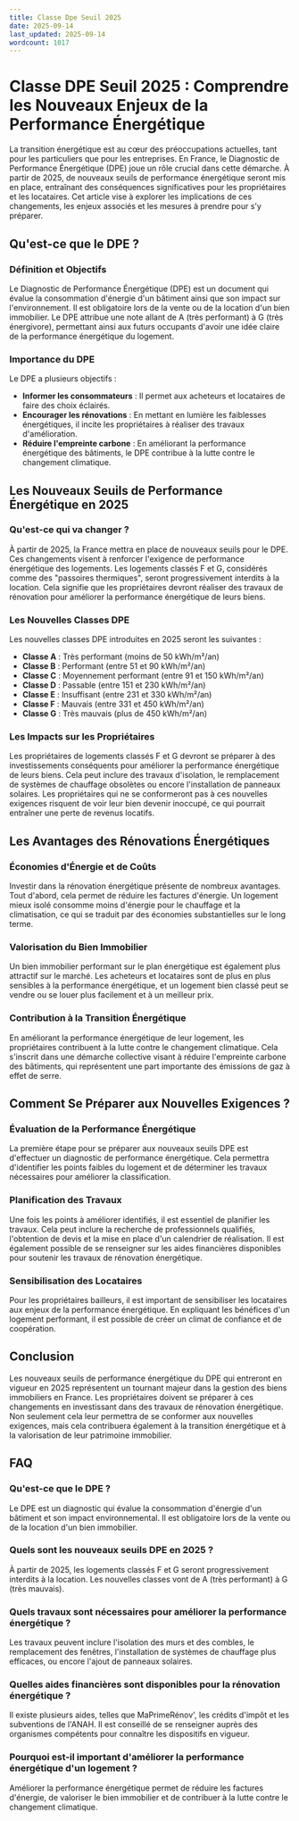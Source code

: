 ```yaml
---
title: Classe Dpe Seuil 2025
date: 2025-09-14
last_updated: 2025-09-14
wordcount: 1017
---
```


# Classe DPE Seuil 2025 : Comprendre les Nouveaux Enjeux de la Performance Énergétique

La transition énergétique est au cœur des préoccupations actuelles, tant pour les particuliers que pour les entreprises. En France, le Diagnostic de Performance Énergétique (DPE) joue un rôle crucial dans cette démarche. À partir de 2025, de nouveaux seuils de performance énergétique seront mis en place, entraînant des conséquences significatives pour les propriétaires et les locataires. Cet article vise à explorer les implications de ces changements, les enjeux associés et les mesures à prendre pour s’y préparer.

## Qu'est-ce que le DPE ?

### Définition et Objectifs

Le Diagnostic de Performance Énergétique (DPE) est un document qui évalue la consommation d'énergie d'un bâtiment ainsi que son impact sur l'environnement. Il est obligatoire lors de la vente ou de la location d'un bien immobilier. Le DPE attribue une note allant de A (très performant) à G (très énergivore), permettant ainsi aux futurs occupants d'avoir une idée claire de la performance énergétique du logement.

### Importance du DPE

Le DPE a plusieurs objectifs :
- **Informer les consommateurs** : Il permet aux acheteurs et locataires de faire des choix éclairés.
- **Encourager les rénovations** : En mettant en lumière les faiblesses énergétiques, il incite les propriétaires à réaliser des travaux d'amélioration.
- **Réduire l'empreinte carbone** : En améliorant la performance énergétique des bâtiments, le DPE contribue à la lutte contre le changement climatique.

## Les Nouveaux Seuils de Performance Énergétique en 2025

### Qu'est-ce qui va changer ?

À partir de 2025, la France mettra en place de nouveaux seuils pour le DPE. Ces changements visent à renforcer l'exigence de performance énergétique des logements. Les logements classés F et G, considérés comme des "passoires thermiques", seront progressivement interdits à la location. Cela signifie que les propriétaires devront réaliser des travaux de rénovation pour améliorer la performance énergétique de leurs biens.

### Les Nouvelles Classes DPE

Les nouvelles classes DPE introduites en 2025 seront les suivantes :
- **Classe A** : Très performant (moins de 50 kWh/m²/an)
- **Classe B** : Performant (entre 51 et 90 kWh/m²/an)
- **Classe C** : Moyennement performant (entre 91 et 150 kWh/m²/an)
- **Classe D** : Passable (entre 151 et 230 kWh/m²/an)
- **Classe E** : Insuffisant (entre 231 et 330 kWh/m²/an)
- **Classe F** : Mauvais (entre 331 et 450 kWh/m²/an)
- **Classe G** : Très mauvais (plus de 450 kWh/m²/an)

### Les Impacts sur les Propriétaires

Les propriétaires de logements classés F et G devront se préparer à des investissements conséquents pour améliorer la performance énergétique de leurs biens. Cela peut inclure des travaux d'isolation, le remplacement de systèmes de chauffage obsolètes ou encore l'installation de panneaux solaires. Les propriétaires qui ne se conformeront pas à ces nouvelles exigences risquent de voir leur bien devenir inoccupé, ce qui pourrait entraîner une perte de revenus locatifs.

## Les Avantages des Rénovations Énergétiques

### Économies d'Énergie et de Coûts

Investir dans la rénovation énergétique présente de nombreux avantages. Tout d'abord, cela permet de réduire les factures d'énergie. Un logement mieux isolé consomme moins d'énergie pour le chauffage et la climatisation, ce qui se traduit par des économies substantielles sur le long terme.

### Valorisation du Bien Immobilier

Un bien immobilier performant sur le plan énergétique est également plus attractif sur le marché. Les acheteurs et locataires sont de plus en plus sensibles à la performance énergétique, et un logement bien classé peut se vendre ou se louer plus facilement et à un meilleur prix.

### Contribution à la Transition Énergétique

En améliorant la performance énergétique de leur logement, les propriétaires contribuent à la lutte contre le changement climatique. Cela s'inscrit dans une démarche collective visant à réduire l'empreinte carbone des bâtiments, qui représentent une part importante des émissions de gaz à effet de serre.

## Comment Se Préparer aux Nouvelles Exigences ?

### Évaluation de la Performance Énergétique

La première étape pour se préparer aux nouveaux seuils DPE est d'effectuer un diagnostic de performance énergétique. Cela permettra d'identifier les points faibles du logement et de déterminer les travaux nécessaires pour améliorer la classification.

### Planification des Travaux

Une fois les points à améliorer identifiés, il est essentiel de planifier les travaux. Cela peut inclure la recherche de professionnels qualifiés, l'obtention de devis et la mise en place d'un calendrier de réalisation. Il est également possible de se renseigner sur les aides financières disponibles pour soutenir les travaux de rénovation énergétique.

### Sensibilisation des Locataires

Pour les propriétaires bailleurs, il est important de sensibiliser les locataires aux enjeux de la performance énergétique. En expliquant les bénéfices d'un logement performant, il est possible de créer un climat de confiance et de coopération.

## Conclusion

Les nouveaux seuils de performance énergétique du DPE qui entreront en vigueur en 2025 représentent un tournant majeur dans la gestion des biens immobiliers en France. Les propriétaires doivent se préparer à ces changements en investissant dans des travaux de rénovation énergétique. Non seulement cela leur permettra de se conformer aux nouvelles exigences, mais cela contribuera également à la transition énergétique et à la valorisation de leur patrimoine immobilier.

## FAQ

### Qu'est-ce que le DPE ?

Le DPE est un diagnostic qui évalue la consommation d'énergie d'un bâtiment et son impact environnemental. Il est obligatoire lors de la vente ou de la location d'un bien immobilier.

### Quels sont les nouveaux seuils DPE en 2025 ?

À partir de 2025, les logements classés F et G seront progressivement interdits à la location. Les nouvelles classes vont de A (très performant) à G (très mauvais).

### Quels travaux sont nécessaires pour améliorer la performance énergétique ?

Les travaux peuvent inclure l'isolation des murs et des combles, le remplacement des fenêtres, l'installation de systèmes de chauffage plus efficaces, ou encore l'ajout de panneaux solaires.

### Quelles aides financières sont disponibles pour la rénovation énergétique ?

Il existe plusieurs aides, telles que MaPrimeRénov', les crédits d'impôt et les subventions de l'ANAH. Il est conseillé de se renseigner auprès des organismes compétents pour connaître les dispositifs en vigueur.

### Pourquoi est-il important d'améliorer la performance énergétique d'un logement ?

Améliorer la performance énergétique permet de réduire les factures d'énergie, de valoriser le bien immobilier et de contribuer à la lutte contre le changement climatique.
